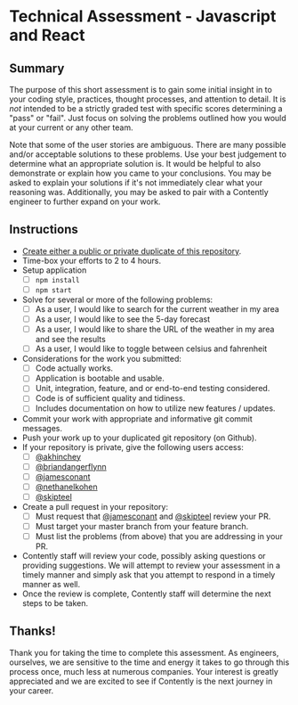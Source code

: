 # Technical Assessment - Javascript and React

## Summary

The purpose of this short assessment is to gain some initial insight in to your
coding style, practices, thought processes, and attention to detail. It is
_not_ intended to be a strictly graded test with specific scores determining
a "pass" or "fail". Just focus on solving the problems outlined how you would
at your current or any other team.

Note that some of the user stories are ambiguous. There are many possible and/or
acceptable solutions to these problems. Use your best judgement to determine
what an appropriate solution is. It would be helpful to also demonstrate or 
explain how you came to your conclusions. You may be asked to explain your
solutions if it's not immediately clear what your reasoning was. Additionally,
you may be asked to pair with a Contently engineer to further expand on your
work.

## Instructions

- [Create either a public or private duplicate of this repository](https://help.github.com/en/github/creating-cloning-and-archiving-repositories/duplicating-a-repository).
- Time-box your efforts to 2 to 4 hours.
- Setup application
    - [ ] `npm install`
    - [ ] `npm start`
- Solve for several or more of the following problems:
    - [ ] As a user, I would like to search for the current weather in my area
    - [ ] As a user, I would like to see the 5-day forecast
    - [ ] As a user, I would like to share the URL of the weather in my area 
        and see the results
    - [ ] As a user, I would like to toggle between celsius and fahrenheit
- Considerations for the work you submitted:
    - [ ] Code actually works.
    - [ ] Application is bootable and usable.
    - [ ] Unit, integration, feature, and or end-to-end testing considered.
    - [ ] Code is of sufficient quality and tidiness.
    - [ ] Includes documentation on how to utilize new features / updates.
- Commit your work with appropriate and informative git commit messages.
- Push your work up to your duplicated git repository (on Github).
- If your repository is private, give the following users access:
    - [ ] [@akhinchey](https://github.com/akhinchey)
    - [ ] [@briandangerflynn](https://github.com/briandangerflynn)
    - [ ] [@jamesconant](https://github.com/jamesconant/)
    - [ ] [@nethanelkohen](https://github.com/nethanelkohen)
    - [ ] [@skipteel](https://github.com/skipteel)
- Create a pull request in your repository:
    - [ ] Must request that [@jamesconant](https://github.com/jamesconant/) and
        [@skipteel](https://github.com/skipteel) review your PR.
    - [ ] Must target your master branch from your feature branch.
    - [ ] Must list the problems (from above) that you are addressing in your 
        PR. 
- Contently staff will review your code, possibly asking questions or providing
    suggestions. We will attempt to review your assessment in a timely manner
    and simply ask that you attempt to respond in a timely manner as well.
- Once the review is complete, Contently staff will determine the next steps to
    be taken.
    
## Thanks!

Thank you for taking the time to complete this assessment. As engineers,
ourselves, we are sensitive to the time and energy it takes to go through this
process once, much less at numerous companies. Your interest is greatly
appreciated and we are excited to see if Contently is the next journey in your
career.